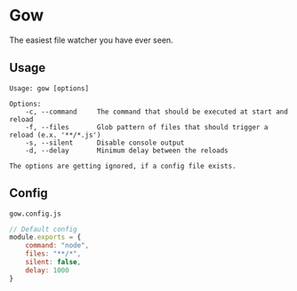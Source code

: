 # Gow
The easiest file watcher you have ever seen.

## Usage
````shell script
Usage: gow [options]

Options:
    -c, --command     The command that should be executed at start and reload
    -f, --files       Glob pattern of files that should trigger a reload (e.x. '**/*.js')
    -s, --silent      Disable console output
    -d, --delay       Minimum delay between the reloads

The options are getting ignored, if a config file exists.
````

## Config
`gow.config.js`
````javascript
// Default config
module.exports = {
    command: "node",  
    files: "**/*",
    silent: false,
    delay: 1000
}
````
